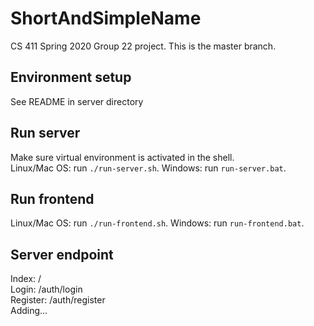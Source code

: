 # ShortAndSimpleName
CS 411 Spring 2020 Group 22 project.
This is the master branch.

## Environment setup
See README in server directory

## Run server
Make sure virtual environment is activated in the shell.\
Linux/Mac OS: run `./run-server.sh`.
Windows: run `run-server.bat`.

## Run frontend
Linux/Mac OS: run `./run-frontend.sh`.
Windows: run `run-frontend.bat`.

## Server endpoint
Index: /\
Login: /auth/login\
Register: /auth/register\
Adding...
